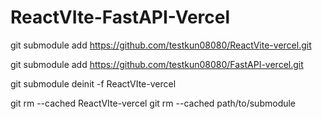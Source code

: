 # ReactVIte-FastAPI-Vercel


git submodule add https://github.com/testkun08080/ReactVite-vercel.git

git submodule add https://github.com/testkun08080/FastAPI-vercel.git

git submodule deinit -f ReactVIte-vercel

git rm --cached ReactVIte-vercel
git rm --cached path/to/submodule